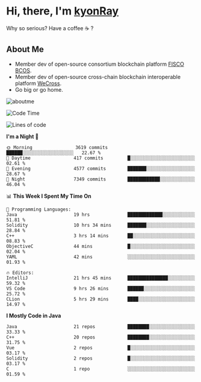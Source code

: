 # Hi, there, I'm [kyonRay](https://kyonRay.github.io)

Why so serious? Have a coffee ☕️ ?

## About Me

- Member dev of open-source consortium blockchain platform [FISCO BCOS](https://github.com/FISCO-BCOS).
- Member dev of open-source cross-chain blockchain interoperable platform [WeCross](https://github.com/WeBankBlockchain/WeCross).
- Go big or go home.

![aboutme](https://github-readme-stats.vercel.app/api?username=kyonRay&count_private=true&show_icons=true)

<!-- ![top-langs](https://github-readme-stats.vercel.app/api/top-langs/?username=kyonRay&layout=compact&hide=shell,html) -->

<!--START_SECTION:waka-->
![Code Time](http://img.shields.io/badge/Code%20Time-204%20hrs%206%20mins-blue)

![Lines of code](https://img.shields.io/badge/From%20Hello%20World%20I%27ve%20Written-12.9%20million%20lines%20of%20code-blue)

**I'm a Night 🦉** 

```text
🌞 Morning                3619 commits        ██████░░░░░░░░░░░░░░░░░░░   22.67 % 
🌆 Daytime                417 commits         █░░░░░░░░░░░░░░░░░░░░░░░░   02.61 % 
🌃 Evening                4577 commits        ███████░░░░░░░░░░░░░░░░░░   28.67 % 
🌙 Night                  7349 commits        ████████████░░░░░░░░░░░░░   46.04 % 
```


📊 **This Week I Spent My Time On** 

```text
💬 Programming Languages: 
Java                     19 hrs              █████████████░░░░░░░░░░░░   51.81 % 
Solidity                 10 hrs 34 mins      ███████░░░░░░░░░░░░░░░░░░   28.84 % 
C++                      3 hrs 14 mins       ██░░░░░░░░░░░░░░░░░░░░░░░   08.83 % 
ObjectiveC               44 mins             █░░░░░░░░░░░░░░░░░░░░░░░░   02.04 % 
YAML                     42 mins             ░░░░░░░░░░░░░░░░░░░░░░░░░   01.93 % 

🔥 Editors: 
IntelliJ                 21 hrs 45 mins      ███████████████░░░░░░░░░░   59.32 % 
VS Code                  9 hrs 26 mins       ██████░░░░░░░░░░░░░░░░░░░   25.72 % 
CLion                    5 hrs 29 mins       ████░░░░░░░░░░░░░░░░░░░░░   14.97 % 
```

**I Mostly Code in Java** 

```text
Java                     21 repos            ████████░░░░░░░░░░░░░░░░░   33.33 % 
C++                      20 repos            ████████░░░░░░░░░░░░░░░░░   31.75 % 
Vue                      2 repos             █░░░░░░░░░░░░░░░░░░░░░░░░   03.17 % 
Solidity                 2 repos             █░░░░░░░░░░░░░░░░░░░░░░░░   03.17 % 
C                        1 repo              ░░░░░░░░░░░░░░░░░░░░░░░░░   01.59 % 
```




<!--END_SECTION:waka-->
